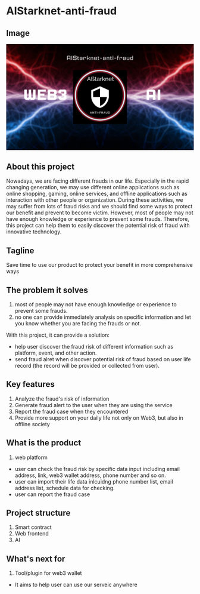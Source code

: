 # AIStarknet-anti-fraud

## Image
![alt text](https://github.com/MartinYeung5/AIStarknet-anti-fraud/blob/main/images/AIStarknet-anti-fraud_banner.png?raw=true)

## About this project
Nowadays, we are facing different frauds in our life. Especially in the rapid changing generation, 
we may use different online applications such as online shopping, gaming, online services, 
and offline applications such as interaction with other people or organization.
During these activities, we may suffer from lots of fraud risks and we should find some ways to 
protect our benefit and prevent to become victim.
However, most of people may not have enough knowledge or experience to prevent some frauds.
Therefore, this project can help them to easily discover the potential risk of fraud with innovative technology.

## Tagline
Save time to use our product to protect your benefit in more comprehensive ways

## The problem it solves
1. most of people may not have enough knowledge or experience to prevent some frauds.
2. no one can provide immediately analysis on specific information and let you know whether you are facing the frauds or not. 

With this project,
it can provide a solution:
* help user discover the fraud risk of different information such as platform, event, and other action.
* send fraud alret when discover potential risk of fraud based on user life record (the record will be provided or collected from user).

## Key features
1. Analyze the fraud's risk of information 
2. Generate fraud alert to the user when they are using the service
3. Report the fraud case when they encountered
4. Provide more support on your daily life not only on Web3, but also in offline society

## What is the product
1. web platform
* user can check the fraud risk by specific data input including email address, link, web3 wallet address, phone number and so on.
* user can import their life data inlcuidng phone number list, email address list, schedule data for checking.
* user can report the fraud case

## Project structure
1. Smart contract
2. Web frontend
3. AI

## What's next for
1. Tool/plugin for web3 wallet
* It aims to help user can use our serveic anywhere
